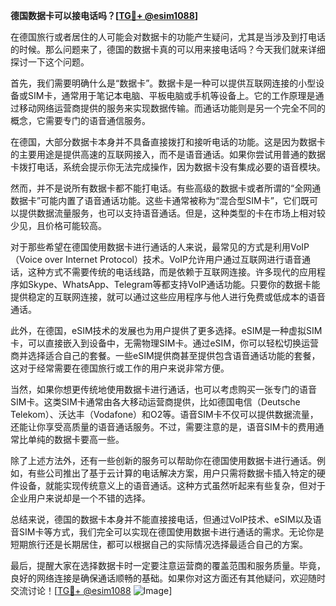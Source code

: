 **德国数据卡可以接电话吗？[[TG💪+ @esim1088](https://t.me/s/esim1088)]**

在德国旅行或者居住的人可能会对数据卡的功能产生疑问，尤其是当涉及到打电话的时候。那么问题来了，德国的数据卡真的可以用来接电话吗？今天我们就来详细探讨一下这个问题。

首先，我们需要明确什么是“数据卡”。数据卡是一种可以提供互联网连接的小型设备或SIM卡，通常用于笔记本电脑、平板电脑或手机等设备上。它的工作原理是通过移动网络运营商提供的服务来实现数据传输。而通话功能则是另一个完全不同的概念，它需要专门的语音通信服务。

在德国，大部分数据卡本身并不具备直接拨打和接听电话的功能。这是因为数据卡的主要用途是提供高速的互联网接入，而不是语音通话。如果你尝试用普通的数据卡拨打电话，系统会提示你无法完成操作，因为数据卡没有集成必要的语音模块。

然而，并不是说所有数据卡都不能打电话。有些高级的数据卡或者所谓的“全网通数据卡”可能内置了语音通话功能。这些卡通常被称为“混合型SIM卡”，它们既可以提供数据流量服务，也可以支持语音通话。但是，这种类型的卡在市场上相对较少见，且价格可能较高。

对于那些希望在德国使用数据卡进行通话的人来说，最常见的方式是利用VoIP（Voice over Internet Protocol）技术。VoIP允许用户通过互联网进行语音通话，这种方式不需要传统的电话线路，而是依赖于互联网连接。许多现代的应用程序如Skype、WhatsApp、Telegram等都支持VoIP通话功能。只要你的数据卡能提供稳定的互联网连接，就可以通过这些应用程序与他人进行免费或低成本的语音通话。

此外，在德国，eSIM技术的发展也为用户提供了更多选择。eSIM是一种虚拟SIM卡，可以直接嵌入到设备中，无需物理SIM卡。通过eSIM，你可以轻松切换运营商并选择适合自己的套餐。一些eSIM提供商甚至提供包含语音通话功能的套餐，这对于经常需要在德国旅行或工作的用户来说非常方便。

当然，如果你想更传统地使用数据卡进行通话，也可以考虑购买一张专门的语音SIM卡。这类SIM卡通常由各大移动运营商提供，比如德国电信（Deutsche Telekom）、沃达丰（Vodafone）和O2等。语音SIM卡不仅可以提供数据流量，还能让你享受高质量的语音通话服务。不过，需要注意的是，语音SIM卡的费用通常比单纯的数据卡要高一些。

除了上述方法外，还有一些创新的服务可以帮助你在德国使用数据卡进行通话。例如，有些公司推出了基于云计算的电话解决方案，用户只需将数据卡插入特定的硬件设备，就能实现传统意义上的语音通话。这种方式虽然听起来有些复杂，但对于企业用户来说却是一个不错的选择。

总结来说，德国的数据卡本身并不能直接接电话，但通过VoIP技术、eSIM以及语音SIM卡等方式，我们完全可以实现在德国使用数据卡进行通话的需求。无论你是短期旅行还是长期居住，都可以根据自己的实际情况选择最适合自己的方案。

最后，提醒大家在选择数据卡时一定要注意运营商的覆盖范围和服务质量。毕竟，良好的网络连接是确保通话顺畅的基础。如果你对这方面还有其他疑问，欢迎随时交流讨论！[[TG💪+ @esim1088](https://t.me/s/esim1088) ![Image](https://i.postimg.cc/4NQfJmqS/Snipaste-2025-05-13-00-14-12.png)]